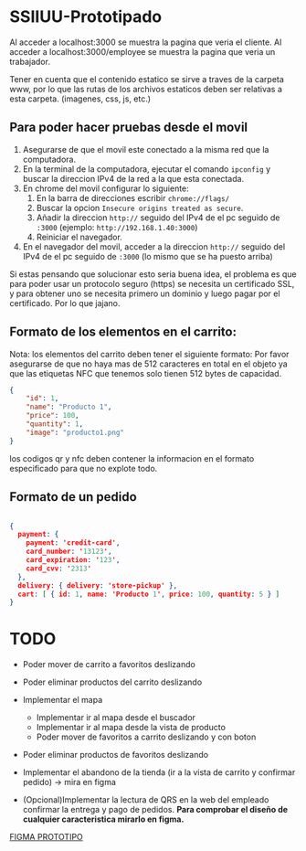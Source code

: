 # SSIIUU-Prototipado

Al acceder a localhost:3000 se muestra la pagina que veria el cliente.
Al acceder a localhost:3000/employee se muestra la pagina que veria un trabajador.


Tener en cuenta que el contenido estatico se sirve a traves de la carpeta www, por lo que las rutas de los archivos estaticos deben ser relativas a esta carpeta.
(imagenes, css, js, etc.)

## Para poder hacer pruebas desde el movil
1. Asegurarse de que el movil este conectado a la misma red que la computadora.
2. En la terminal de la computadora, ejecutar el comando `ipconfig` y buscar la direccion IPv4 de la red a la que esta conectada.
3. En chrome del movil configurar lo siguiente:
   1. En la barra de direcciones escribir `chrome://flags/`
   2. Buscar la opcion `Insecure origins treated as secure`.
   3. Añadir la direccion `http://` seguido del IPv4 de el pc seguido de `:3000` (ejemplo: `http://192.168.1.40:3000`)
   4. Reiniciar el navegador.
4. En el navegador del movil, acceder a la direccion `http://` seguido del IPv4 de el pc seguido de `:3000` (lo mismo que se ha puesto arriba)

Si estas pensando que solucionar esto seria buena idea, el problema es que para poder usar un protocolo seguro (https) se necesita un certificado SSL, y para obtener uno se necesita primero un dominio y luego pagar por el certificado. Por lo que jajano.

## Formato de los elementos en el carrito:

Nota: los elementos del carrito deben tener el siguiente formato:
Por favor asegurarse de que no haya mas de 512 caracteres en total en el objeto ya que
las etiquetas NFC que tenemos solo tienen 512 bytes de capacidad.

```json
{
    "id": 1,
    "name": "Producto 1",
    "price": 100,
    "quantity": 1,
    "image": "producto1.png"
}
```

los codigos qr y nfc deben contener la informacion en el formato especificado para que no explote todo.


## Formato de un pedido

```json

{
  payment: {
    payment: 'credit-card',
    card_number: '13123',
    card_expiration: '123',
    card_cvv: '2313'
  },
  delivery: { delivery: 'store-pickup' },
  cart: [ { id: 1, name: 'Producto 1', price: 100, quantity: 5 } ]
}
```


# TODO


- Poder mover de carrito a favoritos deslizando
- Poder eliminar productos del carrito deslizando
- Implementar el mapa
  - Implementar ir al mapa desde el buscador
  - Implementar ir al mapa desde la vista de producto
  - Poder mover de favoritos a carrito deslizando y con boton
- Poder eliminar productos de favoritos deslizando
- Implementar el abandono de la tienda (ir a la vista de carrito y confirmar pedido) -> mira en figma

- (Opcional)Implementar la lectura de QRS en la web del empleado confirmar la entrega y pago de pedidos.
**Para comprobar el diseño de cualquier caracteristica mirarlo en figma.**


[FIGMA PROTOTIPO](https://www.figma.com/proto/vo7b7Sc3BehGrQRPY6Fei3/Corte-Ingles?node-id=1-90&scaling=scale-down&page-id=0%3A1&starting-point-node-id=1%3A90&mode=design&t=QhwPaj25K3U17OXc-1)